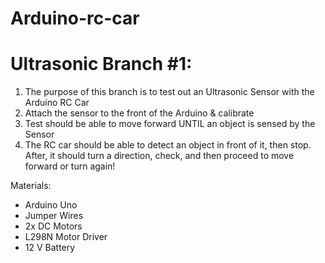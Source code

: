 # Arduino-rc-car
# Ultrasonic Branch #1: 
1) The purpose of this branch is to test out an Ultrasonic Sensor with the Arduino RC Car 
2) Attach the sensor to the front of the Arduino & calibrate
3) Test should be able to move forward UNTIL an object is sensed by the Sensor
4) The RC car should be able to detect an object in front of it, then stop. After, it should 
    turn a direction, check, and then proceed to move forward or turn again!

Materials:
  - Arduino Uno
  - Jumper Wires
  - 2x DC Motors
  - L298N Motor Driver
  - 12 V Battery
